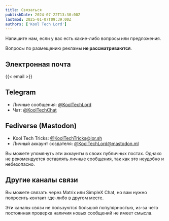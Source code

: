 ```yaml
---
title: Связаться
publishDate: 2024-07-22T13:30:00Z
lastmod: 2025-01-07T09:39:00Z
authors: ['Kool Tech Lord']
---
```


Напишите нам, если у вас есть какие-либо вопросы или предложения.

<!--more-->

Вопросы по размещению рекламы **не рассматриваются**.

## Электронная почта

{{< email >}}

## Telegram

- Личные сообщения: [@KoolTechLord](https://t.me/KoolTechLord)
- Чат: [@KoolTechChat](https://t.me/KoolTechChat)

## Fediverse (Mastodon)

- Kool Tech Tricks: [@KoolTechTricks@lor.sh](https://lor.sh/@KoolTechTricks)
- Личный аккаунт создателя: [@KoolTechLord@mastodon.ml](https://mastodon.ml/@KoolTechLord)

Вы можете упомянуть эти аккаунты в своих публичных постах. Однако не
рекомендуется оставлять личные сообщения, так как это неудобно и небезопасно.

## Другие каналы связи

Вы можете связать через Matrix или SimpleX Chat, но вам нужно попросить контакт
где-либо в другом месте.

Эти каналы связи не пользуются большой популярностью, из-за чего постоянная
проверка наличия новых сообщений не имеет смысла.
